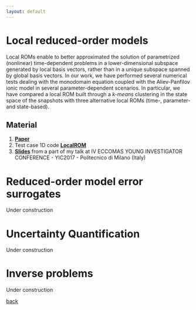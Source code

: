 ```yaml
---
layout: default
---
```


# Local reduced-order models

Local ROMs enable to better approximated the solution of parametrized (nonlinear) time-dependent problems in a lower-dimensional subspace generated by local basis vectors, rather than in a unique subspace spanned by global basis vectors. In our work, we have performed several numerical tests dealing with the monodomain equation coupled with the Aliev-Panfilov ionic model in several parameter-dependent scenarios. In particular, we have compared a local ROM built through a *k-means* clustering in the state space of the snapshots with three alternative local ROMs (time-, parameter- and state-based).

## Material
1. [**Paper**](https://www.sciencedirect.com/science/article/pii/S0045782518303001)
2. Test case 1D code [**LocalROM**](https://stefanopagani.github.io/LocalROM/)
3. [**Slides**](/Slides/SlideYIC_opt.pdf) from a part of my talk at IV ECCOMAS YOUNG INVESTIGATOR CONFERENCE - YIC2017 - Politecnico di Milano (Italy)

# Reduced-order model error surrogates

Under construction

# Uncertainty Quantification

Under construction

# Inverse problems

Under construction





[back](./)
